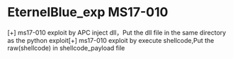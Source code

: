 # EternelBlue_exp MS17-010

[+]  ms17-010 exploit by APC inject dll，Put the dll file in the same directory as the python exploit[+]  ms17-010 exploit by execute shellcode,Put the raw(shellcode) in shellcode_payload file
